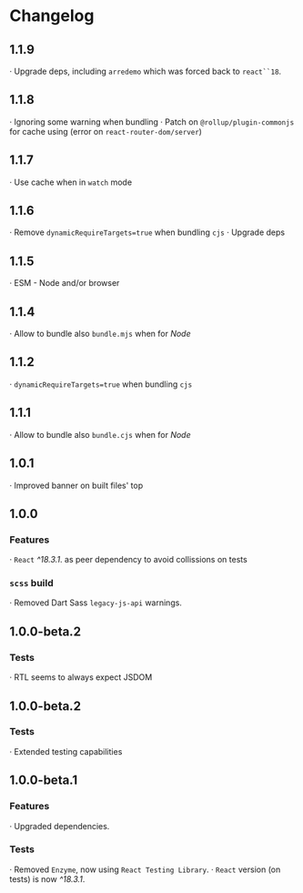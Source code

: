
# Changelog

## 1.1.9

· Upgrade deps, including `arredemo` which was forced back to `react``18`.

## 1.1.8

· Ignoring some warning when bundling
· Patch on `@rollup/plugin-commonjs` for cache using
  (error on `react-router-dom/server`)


## 1.1.7

· Use cache when in `watch` mode

## 1.1.6

· Remove `dynamicRequireTargets=true` when bundling `cjs`
· Upgrade deps

## 1.1.5

· ESM - Node and/or browser

## 1.1.4

· Allow to bundle also `bundle.mjs` when for _Node_

## 1.1.2

· `dynamicRequireTargets=true` when bundling `cjs`

## 1.1.1

· Allow to bundle also `bundle.cjs` when for _Node_

## 1.0.1

· Improved banner on built files' top

## 1.0.0

### Features

· `React` _^18.3.1_. as peer dependency to avoid collissions on tests

### `scss` build

· Removed Dart Sass `legacy-js-api` warnings.

## 1.0.0-beta.2

### Tests

· RTL seems to always expect JSDOM

## 1.0.0-beta.2

### Tests

· Extended testing capabilities

## 1.0.0-beta.1

### Features

· Upgraded dependencies.

### Tests

· Removed `Enzyme`, now using `React Testing Library`.
· `React` version (on tests) is now _^18.3.1_.
